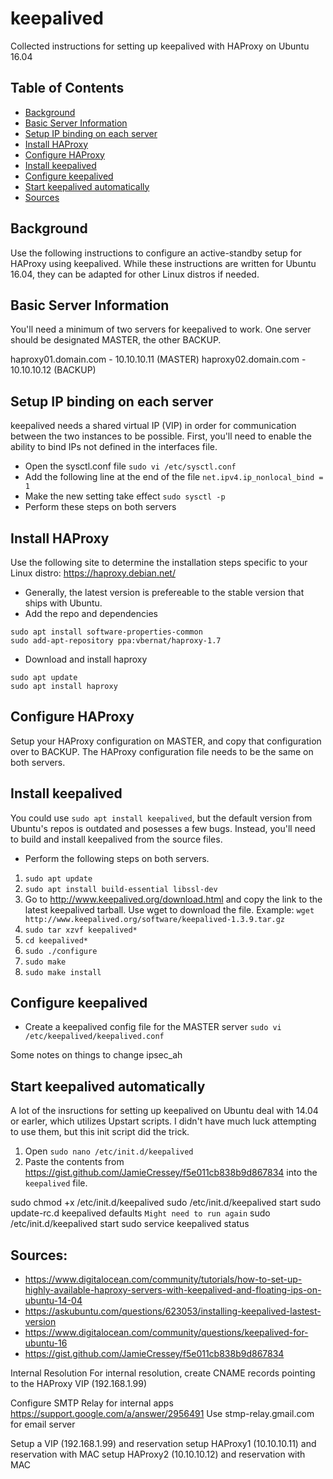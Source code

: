 # keepalived
Collected instructions for setting up keepalived with HAProxy on Ubuntu 16.04

## Table of Contents
- [Background](#background)
- [Basic Server Information](#basic-server-information)
- [Setup IP binding on each server](#setup-ip-binding-on-each-server)
- [Install HAProxy](#install-haproxy)
- [Configure HAProxy](#configure-haproxy)
- [Install keepalived](#install-keepalived)
- [Configure keepalived](#configure-keepalived)
- [Start keepalived automatically](#start-keepalived-automatically)
- [Sources](#sources)

## Background
Use the following instructions to configure an active-standby setup for HAProxy using keepalived. While these instructions are written for Ubuntu 16.04, they can be adapted for other Linux distros if needed.

## Basic Server Information
You'll need a minimum of two servers for keepalived to work. One server should be designated MASTER, the other BACKUP.

haproxy01.domain.com - 10.10.10.11 (MASTER)
haproxy02.domain.com - 10.10.10.12 (BACKUP)

## Setup IP binding on each server
keepalived needs a shared virtual IP (VIP) in order for communication between the two instances to be possible. First, you'll need to enable the ability to bind IPs not defined in the interfaces file.

- Open the sysctl.conf file
`sudo vi /etc/sysctl.conf`
- Add the following line at the end of the file
`net.ipv4.ip_nonlocal_bind = 1`
- Make the new setting take effect
`sudo sysctl -p`
- Perform these steps on both servers

## Install HAProxy
Use the following site to determine the installation steps specific to your Linux distro: https://haproxy.debian.net/

- Generally, the latest version is prefereable to the stable version that ships with Ubuntu.
- Add the repo and dependencies
```
sudo apt install software-properties-common
sudo add-apt-repository ppa:vbernat/haproxy-1.7
```
- Download and install haproxy
```
sudo apt update
sudo apt install haproxy
```

## Configure HAProxy
Setup your HAProxy configuration on MASTER, and copy that configuration over to BACKUP. The HAProxy configuration file needs to be the same on both servers.

## Install keepalived
You could use `sudo apt install keepalived`, but the default version from Ubuntu's repos is outdated and posesses a few bugs. Instead, you'll need to build and install keepalived from the source files.

- Perform the following steps on both servers.

1. `sudo apt update`
2. `sudo apt install build-essential libssl-dev`
3. Go to http://www.keepalived.org/download.html and copy the link to the latest keepalived tarball. Use wget to download the file. Example: `wget http://www.keepalived.org/software/keepalived-1.3.9.tar.gz`
4. `sudo tar xzvf keepalived*`
5. `cd keepalived*`
6. `sudo ./configure`
7. `sudo make`
8. `sudo make install`

## Configure keepalived
- Create a keepalived config file for the MASTER server
`sudo vi /etc/keepalived/keepalived.conf`

Some notes on things to change
ipsec_ah

## Start keepalived automatically
A lot of the insructions for setting up keepalived on Ubuntu deal with 14.04 or earler, which utilizes Upstart scripts. I didn't have much luck attempting to use them, but this init script did the trick.

1. Open `sudo nano /etc/init.d/keepalived`
2. Paste the contents from https://gist.github.com/JamieCressey/f5e011cb838b9d867834 into the `keepalived` file.

sudo chmod +x /etc/init.d/keepalived
sudo /etc/init.d/keepalived start
sudo update-rc.d keepalived defaults
`Might need to run again`
sudo /etc/init.d/keepalived start
sudo service keepalived status

## Sources:
- https://www.digitalocean.com/community/tutorials/how-to-set-up-highly-available-haproxy-servers-with-keepalived-and-floating-ips-on-ubuntu-14-04
- https://askubuntu.com/questions/623053/installing-keepalived-lastest-version
- https://www.digitalocean.com/community/questions/keepalived-for-ubuntu-16
- https://gist.github.com/JamieCressey/f5e011cb838b9d867834


Internal Resolution
For internal resolution, create CNAME records pointing to the HAProxy VIP (192.168.1.99)

Configure SMTP Relay for internal apps
https://support.google.com/a/answer/2956491
Use stmp-relay.gmail.com for email server

Setup a VIP (192.168.1.99) and reservation
setup HAProxy1 (10.10.10.11) and reservation with MAC
setup HAProxy2 (10.10.10.12) and reservation with MAC
